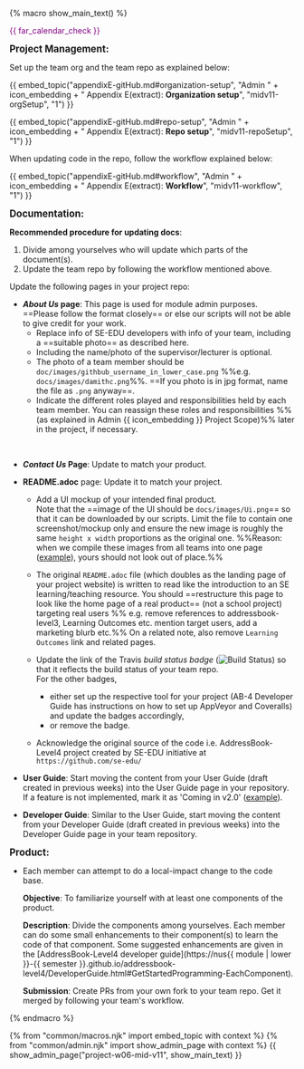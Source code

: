 {% macro show_main_text() %}
<div id="main">

<div id="title">

</div>
<div id="body">

<p class="lead" style="color: purple"><md>{{ far_calendar_check }} <include src="project-timeline.md#mid-v11-overview" inline /></md><p/>

<div id="product">

**<big>Project Management:</big>**

Set up the team org and the team repo as explained below:

<div class="indented-level2">

{{ embed_topic("appendixE-gitHub.md#organization-setup", "Admin " + icon_embedding + " Appendix E(extract): **Organization setup**", "midv11-orgSetup", "1") }}
</div>

<div class="indented-level2">

{{ embed_topic("appendixE-gitHub.md#repo-setup", "Admin " + icon_embedding + " Appendix E(extract): **Repo setup**", "midv11-repoSetup", "1") }}
</div>


When updating code in the repo, follow the workflow explained below:

<div class="indented-level2">

{{ embed_topic("appendixE-gitHub.md#workflow", "Admin " + icon_embedding + " Appendix E(extract): **Workflow**", "midv11-workflow", "1") }}
</div>


</div>
<div id="documentation">

**<big>Documentation:</big>** 

<tip-box>

**Recommended procedure for updating docs**:

1. Divide among yourselves who will update which parts of the document(s).
1. Update the team repo by following the workflow mentioned above.

</tip-box>

<div class="indented">

  Update the following pages in your project repo:
</div> 
 
* **_About Us_ page**:
  This page is used for module admin purposes. ==Please follow the format closely== or else our scripts will not be able to give credit for your work.
  * Replace info of SE-EDU developers with info of your team, including a ==suitable photo== as described <trigger trigger="click" for="modal:mid-v12-photo">here</trigger>.  
  * Including the name/photo of the supervisor/lecturer is optional. 
  * The photo of a team member should be `doc/images/githbub_username_in_lower_case.png` %%e.g. `docs/images/damithc.png`%%. ==If you photo is in jpg format, name the file as `.png` anyway==.
  * Indicate the different roles played and responsibilities held by each team member. You can reassign these <trigger trigger="click" for="modal:midv11-rolesAndResponsibilities">roles and responsibilities %%(as explained in Admin {{ icon_embedding }} Project Scope)%%</trigger> later in the project, if necessary.

<modal large title="Admin {{ icon_embedding }} Choosing a profile photo" id="modal:mid-v12-photo">
  <include src="project-deliverables.md#profile-photo"/>
</modal>

<modal large title="Admin {{ icon_embedding }} Project Scope (extract): roles and responsibilities" id="modal:midv11-rolesAndResponsibilities">
  <include src="project-scope.md#roles"/>
</modal>

* **_Contact Us_ Page**: Update to match your product.

* **README.adoc** page: Update it to match your project.

  * Add a UI mockup of your intended final product.   
    Note that the ==image of the UI should be `docs/images/Ui.png`== so that it can be downloaded by our scripts. Limit the file to contain one screenshot/mockup only and ensure the new image is roughly the same `height x width` proportions as the original one. %%Reason: when we compile these images from all teams into one page ([example](https://nuscs2113-ay1819s1.github.io/website/admin/projectList.html)), yours should not look out of place.%%

  * The original `README.adoc` file (which doubles as the landing page of your project website) is written to read like the introduction to an SE learning/teaching resource. You should ==restructure this page to look like the home page of a real product== (not a school project) targeting real users %%&nbsp;e.g. remove references to addressbook-level3, Learning Outcomes etc. mention target users, add a marketing blurb etc.%% On a related note, also remove `Learning Outcomes` link and related pages.

  * Update the link of the Travis _build status badge_ (<img src="https://travis-ci.org/se-edu/addressbook-level4.svg?branch=master" alt="Build Status">) so that it reflects the build status of your team repo.<br>
    For the other badges,
    * either set up the respective tool for your project (AB-4 Developer Guide has instructions on how to set up AppVeyor and Coveralls) and update the badges accordingly,
    * or remove the badge.

  * Acknowledge the original source of the code i.e. AddressBook-Level4 project created by SE-EDU initiative at `https://github.com/se-edu/`

* **User Guide**: Start moving the content from your User Guide (draft created in previous weeks) into the User Guide page in your repository. If a feature is not implemented, mark it as 'Coming in v2.0' ([example]({{module_org}}/addressbook-level4/blob/master/docs/UserGuide.adoc#encrypting-data-files-code-coming-in-v2-0-code)).

* **Developer Guide**: Similar to the User Guide, start moving the content from your Developer Guide (draft created in previous weeks) into the Developer Guide page in your team repository.

**<big>Product:</big>**

* Each member can attempt to do a <tooltip content="a change impacting only one component">local-impact</tooltip> change to the code base.

  **Objective**: To familiarize yourself with at least one <tooltip content="components as stated in the [Developer Guide: Architecture]">components</tooltip> of the product.

  **Description**: Divide the components among yourselves. Each member can do some small enhancements to their component(s) to learn the code of that component. Some suggested enhancements are given in the [AddressBook-Level4 developer guide](https://nus{{ module | lower }}-{{ semester }}.github.io/addressbook-level4/DeveloperGuide.html#GetStartedProgramming-EachComponent).

  **Submission**: Create PRs from your own fork to your team repo. Get it merged by following your team's workflow.


</div>

</div>
</div>
{% endmacro %}

{% from "common/macros.njk" import embed_topic with context %}
{% from "common/admin.njk" import show_admin_page with context %}
{{ show_admin_page("project-w06-mid-v11", show_main_text) }}
